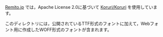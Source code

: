[Remito.jp](https://remito.jp) では，Apache License 2.0に基づいて [Koruri/Koruri](https://github.com/Koruri/Koruri) を使用しています。

このディレクトリには，公開されているTTF形式のフォントに加えて，Webフォント用に作成したWOFF形式のフォントが含まれます。

